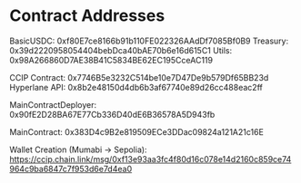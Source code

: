 # Contract Addresses

BasicUSDC: 0xf80E7ce8166b91b110FE022326AAdDf7085Bf0B9 
Treasury: 0x39d2220958054404bebDca40bAE70b6e16d615C1 
Utils: 0x98A266860D7AE38B41C5834BE62EC195CceAC119 


CCIP Contract: 0x7746B5e3232C514be10e7D47De9b579Df65BB23d
Hyperlane API: 0x8b2e48150d4db6b3af67740e89d26cc488eac2ff

MainContractDeployer: 0x90fE2D28BA67E77Cb336D40dE6B36578A5D943fb 

MainContract: 0x383D4c9B2e819509ECe3DDac09824a121A21c16E 

Wallet Creation (Mumabi -> Sepolia): https://ccip.chain.link/msg/0xf13e93aa3fc4f80d16c078e14d2160c859ce74964c9ba6847c7f953d6e7d4ea0

